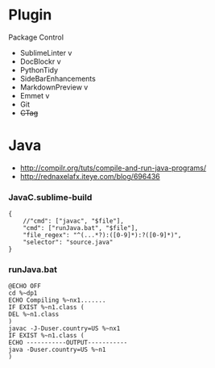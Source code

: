 Plugin
======
Package Control

- SublimeLinter           v
- DocBlockr               v
- PythonTidy
- SideBarEnhancements
- MarkdownPreview         v
- Emmet                   v
- Git
- <del>CTag</del>


Java
====
- http://compilr.org/tuts/compile-and-run-java-programs/
- http://rednaxelafx.iteye.com/blog/696436


### JavaC.sublime-build

    {
        //"cmd": ["javac", "$file"],
        "cmd": ["runJava.bat", "$file"],
        "file_regex": "^(...*?):([0-9]*):?([0-9]*)",
        "selector": "source.java"
    }


### runJava.bat

    @ECHO OFF
    cd %~dp1
    ECHO Compiling %~nx1.......
    IF EXIST %~n1.class (
    DEL %~n1.class
    )
    javac -J-Duser.country=US %~nx1
    IF EXIST %~n1.class (
    ECHO -----------OUTPUT-----------
    java -Duser.country=US %~n1
    )
